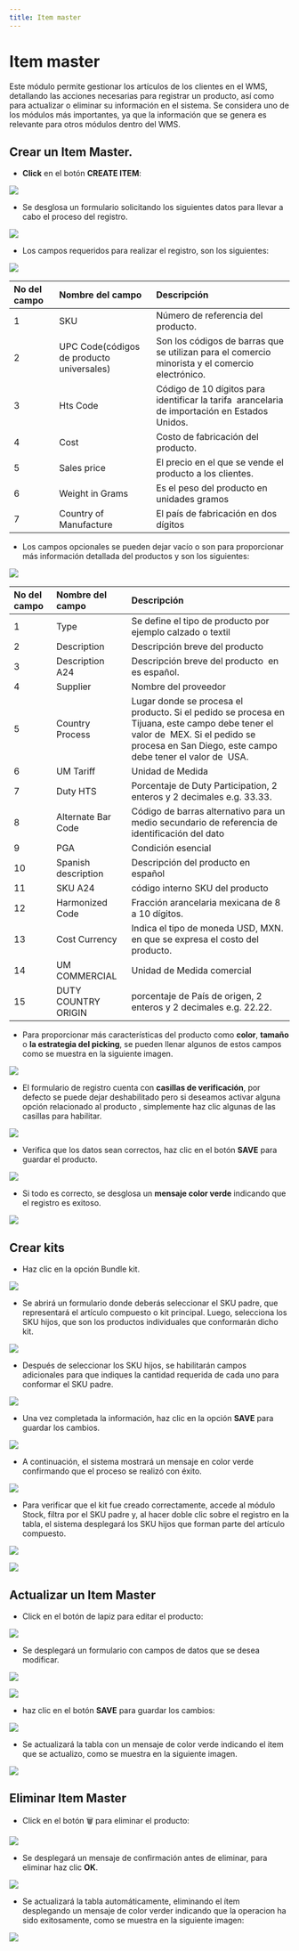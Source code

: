 ```yaml
---
title: Item master
---
```


# Item master

Este módulo permite gestionar los artículos de los clientes en el WMS, detallando las acciones necesarias para registrar un producto, así como para actualizar o eliminar su información en el sistema. Se considera uno de los módulos más importantes, ya que la información que se genera es relevante para otros módulos dentro del WMS.

## Crear un Item Master.

- **Click** en el botón **CREATE ITEM**:

![](/img/upload/ItemMasterp1-2025-13-16.png)

- Se desglosa un formulario solicitando los siguientes  datos  para llevar a cabo el proceso del registro.

![](/img/upload/ItemMasterp2-2025-13-16.png)

- Los campos requeridos para  realizar el registro, son los siguientes:

![](/img/upload/ItemMasterp3-2025-13-16.png)


| No del campo | Nombre del campo                          | Descripción                                                                                     |
| :----------- | :---------------------------------------- | :---------------------------------------------------------------------------------------------- |
| 1            | SKU                                       | Número de referencia del producto.                                                              |
| 2            | UPC Code(códigos de producto universales) | Son los códigos de barras que se utilizan para el comercio minorista y el comercio electrónico. |
| 3            | Hts Code                                  | Código de 10 dígitos para identificar la tarifa  arancelaria de importación en Estados Unidos.  |
| 4            | Cost                                      | Costo de fabricación del producto.                                                              |
| 5            | Sales price                               | El precio en el que se vende el producto a los clientes.                                        |
| 6            | Weight in Grams                           | Es el peso del producto en unidades gramos                                                      |
| 7            | Country of Manufacture                    | El país de fabricación en dos dígitos                                                           |

- Los campos opcionales se pueden dejar vacío o  son para proporcionar más información detallada del productos y son los siguientes:

![](/img/upload/ItemMasterp4-2025-13-16.png)

| No del campo | Nombre del campo    | Descripción                                                                                                                                                                                   |
| :----------- | :------------------ | :-------------------------------------------------------------------------------------------------------------------------------------------------------------------------------------------- |
| 1            | Type                | Se define el tipo de producto por ejemplo calzado o textil                                                                                                                                    |
| 2            | Description         | Descripción breve del producto                                                                                                                                                                |
| 3            | Description A24     | Descripción breve del producto  en es español.                                                                                                                                                |
| 4            | Supplier            | Nombre del proveedor                                                                                                                                                                          |
| 5            | Country Process     | Lugar donde se procesa el producto. Si el pedido se procesa en Tijuana, este campo debe tener el valor de  MEX. Si el pedido se procesa en San Diego, este campo debe tener el valor de  USA. |
| 6            | UM Tariff           | Unidad de Medida                                                                                                                                                                              |
| 7            | Duty HTS            | Porcentaje de Duty Participation, 2 enteros y 2 decimales e.g. 33.33.                                                                                                                         |
| 8            | Alternate Bar Code  | Código de barras alternativo para un medio secundario de referencia de identificación del dato                                                                                                |
| 9            | PGA                 | Condición esencial                                                                                                                                                                            |
| 10           | Spanish description | Descripción del producto en español                                                                                                                                                           |
| 11           | SKU A24             | código interno SKU del producto                                                                                                                                                               |
| 12           | Harmonized Code     | Fracción arancelaria mexicana de 8 a 10 dígitos.                                                                                                                                              |
| 13           | Cost Currency       | Indica el tipo de moneda USD, MXN. en que se expresa el costo del producto.                                                                                                                   |
| 14           | UM COMMERCIAL       | Unidad de Medida comercial                                                                                                                                                                    |
| 15           | DUTY COUNTRY ORIGIN | porcentaje de País de origen, 2 enteros y 2 decimales e.g. 22.22.                                                                                                                             |

- Para proporcionar más características del producto como **color**, **tamaño** o **la estrategia del picking**, se pueden llenar algunos de estos campos como se muestra en la siguiente imagen.

![](/img/upload/ItemMasterp5-2025-13-16.png)

- El formulario de registro cuenta con **casillas de verificación**, por defecto se puede dejar deshabilitado pero si deseamos activar alguna opción relacionado al producto , simplemente haz clic algunas de las casillas para habilitar. 

![](/img/upload/ItemMasterp6-2025-13-16.png)

- Verifica que los datos sean correctos, haz clic en el botón **SAVE** para guardar el producto.

![](/img/upload/ItemMasterp7-2025-13-16.png)

- Si todo es correcto, se desglosa un **mensaje color verde** indicando que el registro es exitoso.

![](/img/upload/ItemMasterp8-2025-13-16.png)


## Crear kits

- Haz clic en la opción Bundle kit.


![](/img/upload/ItemMasterp9-2025-13-16.png)

- Se abrirá un formulario donde deberás seleccionar el SKU padre, que representará el artículo compuesto o kit principal. Luego, selecciona los SKU hijos, que son los productos individuales que conformarán dicho kit.


![](/img/upload/ItemMasterp10-2025-13-16.png)

- Después de seleccionar los SKU hijos, se habilitarán campos adicionales para que indiques la cantidad requerida de cada uno para conformar el SKU padre.

![](/img/upload/ItemMasterp11-2025-13-16.png)

- Una vez completada la información, haz clic en la opción **SAVE** para guardar los cambios.

![](/img/upload/ItemMasterp12-2025-13-16.png)

- A continuación, el sistema mostrará un mensaje en color verde confirmando que el proceso se realizó con éxito.

![](/img/upload/ItemMasterp13-2025-13-16.png)


- Para verificar que el kit fue creado correctamente, accede al módulo Stock, filtra por el SKU padre y, al hacer doble clic sobre el registro en la tabla, el sistema desplegará los SKU hijos que forman parte del artículo compuesto.

![](/img/upload/ItemMasterp14-2025-13-16.png)

![](/img/upload/ItemMasterp15-2025-13-16.png)

## Actualizar un Item Master

- Click en el botón de lapiz para editar el producto:

![](/img/upload/ItemMasterp16-2025-13-16.png)

- Se desplegará un formulario con campos de  datos que se desea modificar.

![](/img/upload/ItemMasterp17-2025-13-16.png)

![](/img/upload/ItemMasterp18-2025-13-16.png)

- haz clic en el botón **SAVE** para guardar los cambios:

![](/img/upload/ItemMasterp19-2025-13-16.png)


- Se actualizará la tabla  con un mensaje de color verde indicando el item que se actualizo, como se muestra en la siguiente imagen.

![](/img/upload/ItemMasterp20-2025-13-16.png)

## Eliminar Item Master

- Click en el botón 🗑 para eliminar el producto:

![](/img/upload/ItemMasterp21-2025-13-16.png)

- Se desplegará un mensaje de confirmación antes de eliminar, para eliminar haz clic **OK**.

![](/img/upload/ItemMasterp22-2025-13-16.png)


- Se actualizará la  tabla automáticamente, eliminando el ítem desplegando un mensaje de color verder indicando que la operacion ha sido exitosamente, como se muestra en la siguiente imagen: 

![](/img/upload/ItemMasterp23-2025-13-16.png)